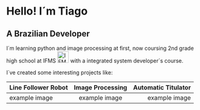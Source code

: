 # Hello! I´m Tiago
## A Brazilian Developer

I´m learning python and image processing at first, now coursing 2nd grade high school at IFMS <img src="https://yt3.googleusercontent.com/ytc/AIdro_mQxwktRbLPcYDbe2NYDO_MckVIvR1ZxSj91WWnzXtskVI=s900-c-k-c0x00ffffff-no-rj" alt="IFMS" height="30px" width="30px"> with a integrated system developer´s course.

 I´ve created some interesting projects like:

 |Line Follower Robot|Image Processing|Automatic Titulator|
 |:------------------|:--------------:|------------------:|
 |example image| example image| example image|
